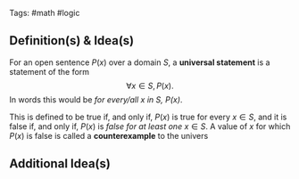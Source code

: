 Tags: #math #logic
## Definition(s) & Idea(s)
For an open sentence $P(x)$ over a domain $S$, a **universal statement** is a statement of the form$$\forall x\in S,P(x).$$
In words this would be *for every/all $x$ in $S$, $P(x)$*.

This is defined to be true if, and only if, $P(x)$ is true for every  $x\in S$, and it is false if, and only if, $P(x)$ is *false for at least one*  $x\in S$. A value of $x$ for which $P(x)$ is false is called a **counterexample** to the univers
## Additional Idea(s)


